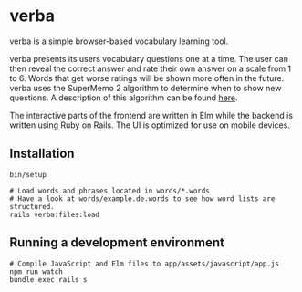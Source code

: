 # verba

verba is a simple browser-based vocabulary learning tool.

verba presents its users vocabulary questions one at a time. The user can then
reveal the correct answer and rate their own answer on a scale from 1 to 6.
Words that get worse ratings will be shown more often in the future. verba uses
the SuperMemo 2 algorithm to determine when to show new questions. A
description of this algorithm can be found [here][algorithm].

The interactive parts of the frontend are written in Elm while the backend is
written using Ruby on Rails. The UI is optimized for use on mobile devices.

## Installation

```
bin/setup

# Load words and phrases located in words/*.words
# Have a look at words/example.de.words to see how word lists are structured.
rails verba:files:load
```

## Running a development environment

```
# Compile JavaScript and Elm files to app/assets/javascript/app.js
npm run watch
bundle exec rails s
```

[algorithm]: https://www.supermemo.com/english/ol/sm2.htm
